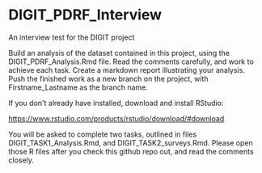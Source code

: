 # DIGIT_PDRF_Interview
An interview test for the DIGIT project

Build an analysis of the dataset contained in this project, using the DIGIT_PDRF_Analysis.Rmd file. Read the comments carefully, and work to achieve each task. Create a markdown report illustrating your analysis. Push the finished work as a new branch on the project, with Firstname_Lastname as the branch name.

If you don't already have installed, download and install RStudio:

https://www.rstudio.com/products/rstudio/download/#download

You will be asked to complete two tasks, outlined in files DIGIT_TASK1_Analysis.Rmd, and DIGIT_TASK2_surveys.Rmd. Please open those R files after you check this github repo out, and read the comments closely.

